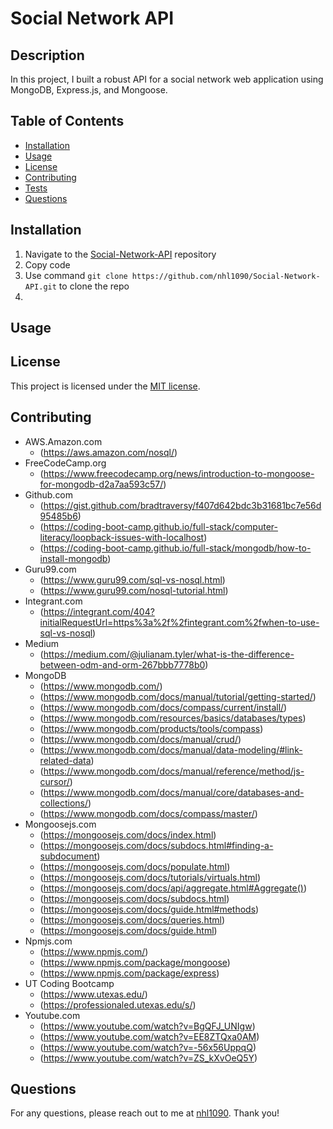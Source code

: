 # Social Network API

## Description
In this project, I built a robust API for a social network web application using MongoDB, Express.js, and Mongoose.


## Table of Contents
- [Installation](#installation)
- [Usage](#usage)
- [License](#license)
- [Contributing](#contributing)
- [Tests](#tests)
- [Questions](#questions)


## Installation
1. Navigate to the [Social-Network-API](https://github.com/nhl1090/Social-Network-API) repository
2. Copy code
3. Use command `git clone https://github.com/nhl1090/Social-Network-API.git` to clone the repo
4. 


## Usage



## License
This project is licensed under the [MIT license](https://opensource.org/license/MIT).


## Contributing
- AWS.Amazon.com
    - (https://aws.amazon.com/nosql/)
- FreeCodeCamp.org
    - (https://www.freecodecamp.org/news/introduction-to-mongoose-for-mongodb-d2a7aa593c57/)
- Github.com
    - (https://gist.github.com/bradtraversy/f407d642bdc3b31681bc7e56d95485b6)
    - (https://coding-boot-camp.github.io/full-stack/computer-literacy/loopback-issues-with-localhost)
    - (https://coding-boot-camp.github.io/full-stack/mongodb/how-to-install-mongodb)
- Guru99.com
    - (https://www.guru99.com/sql-vs-nosql.html)
    - (https://www.guru99.com/nosql-tutorial.html)
- Integrant.com
    - (https://integrant.com/404?initialRequestUrl=https%3a%2f%2fintegrant.com%2fwhen-to-use-sql-vs-nosql)
- Medium
    - (https://medium.com/@julianam.tyler/what-is-the-difference-between-odm-and-orm-267bbb7778b0)
- MongoDB
    - (https://www.mongodb.com/)
    - (https://www.mongodb.com/docs/manual/tutorial/getting-started/)
    - (https://www.mongodb.com/docs/compass/current/install/)
    - (https://www.mongodb.com/resources/basics/databases/types)
    - (https://www.mongodb.com/products/tools/compass)
    - (https://www.mongodb.com/docs/manual/crud/)
    - (https://www.mongodb.com/docs/manual/data-modeling/#link-related-data)
    - (https://www.mongodb.com/docs/manual/reference/method/js-cursor/)
    - (https://www.mongodb.com/docs/manual/core/databases-and-collections/)
    - (https://www.mongodb.com/docs/compass/master/)
- Mongoosejs.com
    - (https://mongoosejs.com/docs/index.html)
    - (https://mongoosejs.com/docs/subdocs.html#finding-a-subdocument)
    - (https://mongoosejs.com/docs/populate.html)
    - (https://mongoosejs.com/docs/tutorials/virtuals.html)
    - (https://mongoosejs.com/docs/api/aggregate.html#Aggregate())
    - (https://mongoosejs.com/docs/subdocs.html)
    - (https://mongoosejs.com/docs/guide.html#methods)
    - (https://mongoosejs.com/docs/queries.html)
    - (https://mongoosejs.com/docs/guide.html)
- Npmjs.com
    - (https://www.npmjs.com/)
    - (https://www.npmjs.com/package/mongoose)
    - (https://www.npmjs.com/package/express)
- UT Coding Bootcamp
    - (https://www.utexas.edu/)
    - (https://professionaled.utexas.edu/s/)
- Youtube.com
    - (https://www.youtube.com/watch?v=BgQFJ_UNIgw)
    - (https://www.youtube.com/watch?v=EE8ZTQxa0AM)
    - (https://www.youtube.com/watch?v=-56x56UppqQ)
    - (https://www.youtube.com/watch?v=ZS_kXvOeQ5Y)


## Questions
For any questions, please reach out to me at [nhl1090](https://github.com/nhl1090). Thank you!